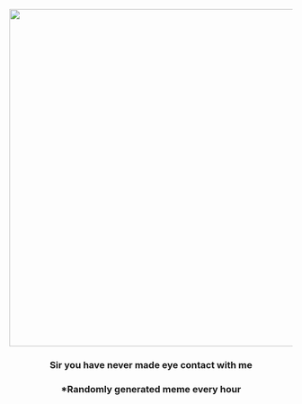 <p align="center">
        <img src="https://i.redd.it/af9l0clq76r81.jpg" width="600" height="600">
        </p>
        <h3 align="center">Sir you have never made eye contact with me</h3>
        <h3 align="center">*Randomly generated meme every hour</h3>
    